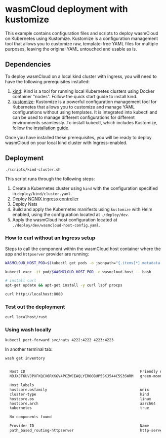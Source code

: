 # wasmCloud deployment with kustomize

This example contains configuration files and scripts to deploy wasmCloud on Kubernetes using Kustomize.
Kustomize is a configuration management tool that allows you to customize raw, template-free YAML files for multiple purposes, leaving the original YAML untouched and usable as is.

## Dependencies

To deploy wasmCloud on a local kind cluster with ingress, you will need to have the following prerequisites installed:

1. [kind](https://kind.sigs.k8s.io/docs/user/quick-start/): Kind is a tool for running local Kubernetes clusters using Docker container "nodes". Follow the quick start guide to install kind.
2. [kustomize](https://kubectl.docs.kubernetes.io/installation/kustomize/): Kustomize is a powerful configuration management tool for Kubernetes that allows you to customize and manage YAML configurations without using templates. It is integrated into kubectl and can be used to manage different configurations for different environments seamlessly. To install kubectl, which includes Kustomize, follow the [installation guide](https://kubectl.docs.kubernetes.io/installation/kustomize/).

Once you have installed these prerequisites, you will be ready to deploy wasmCloud on your local kind cluster with Ingress-enabled.

## Deployment

```bash
./scripts/kind-cluster.sh
```

This script runs through the following steps:

1. Create a Kubernetes cluster using `kind` with the configuration specified in `deploy/kind/cluster.yaml`.
2. Deploy [NGNIX ingress controller](https://github.com/kubernetes/ingress-nginx)
3. Deploy Nats
4. Build and apply the Kubernetes manifests using `kustomize` with Helm enabled, using the configuration located at `./deploy/dev`.
5. Apply the wasmCloud host configuration located at `./deploy/dev/wasmcloud-host-config.yaml`.

### How to curl without an Ingress setup

Steps to call the component within the wasmCloud host container where the app and `httpserver` provider are running:

```bash
WASMCLOUD_HOST_POD=$(kubectl get pods -o jsonpath="{.items[*].metadata.name}" -l app.kubernetes.io/instance=wasmcloud-host)

kubectl exec -it pod/$WASMCLOUD_HOST_POD -c wasmcloud-host -- bash

# install curl
apt-get update && apt-get install -y curl lsof procps

curl http://localhost:8080
```

### Test out the deployment

```bash
curl localhost/rust
```

### Using wash locally

```bash
kubectl port-forward svc/nats 4222:4222 4223:4223
```

In another terminal tab:

```bash
wash get inventory


  Host ID                                                    Friendly name
  NDJXJT6UVJPXFKQCX6RXKGV4PCZWCEAQLYEROOBUP5SKJ544C5S3SWRM   green-moon-6757

  Host labels
  hostcore.osfamily                                          unix
  cluster-type                                               kind
  hostcore.os                                                linux
  hostcore.arch                                              aarch64
  kubernetes                                                 true

  No components found

  Provider ID                                                Name
  path_based_routing-httpserver                              http-server-provider
```
